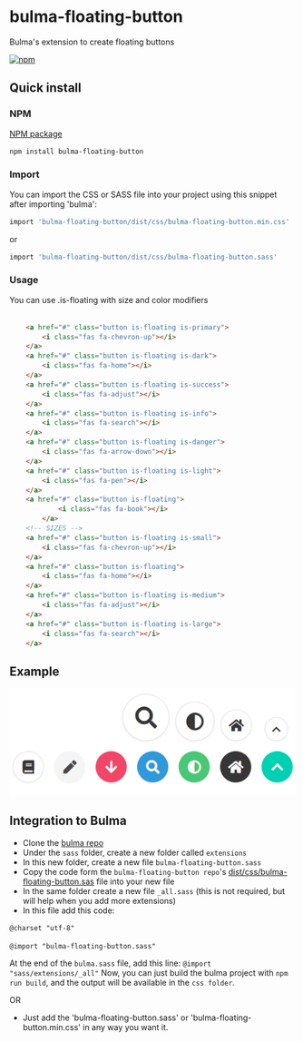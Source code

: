 # bulma-floating-button
Bulma's extension to create floating buttons

[![npm](https://img.shields.io/npm/v/bulma-floating-button)](https://www.npmjs.com/package/bulma-floating-button)

## Quick install
### NPM
[NPM package](https://www.npmjs.com/package/bulma-floating-button)
```sh
npm install bulma-floating-button
```
### Import
You can import the CSS or SASS file into your project using this snippet after importing 'bulma':
```sh
import 'bulma-floating-button/dist/css/bulma-floating-button.min.css'
```
or
```sh
import 'bulma-floating-button/dist/css/bulma-floating-button.sass'
```

### Usage
You can use .is-floating with size and color modifiers
```html

    <a href="#" class="button is-floating is-primary">
        <i class="fas fa-chevron-up"></i>
    </a>
    <a href="#" class="button is-floating is-dark">
        <i class="fas fa-home"></i>
    </a>
    <a href="#" class="button is-floating is-success">
        <i class="fas fa-adjust"></i>
    </a>
    <a href="#" class="button is-floating is-info">
        <i class="fas fa-search"></i>
    </a>
    <a href="#" class="button is-floating is-danger">
        <i class="fas fa-arrow-down"></i>
    </a>
    <a href="#" class="button is-floating is-light">
        <i class="fas fa-pen"></i>
    </a>
    <a href="#" class="button is-floating">
            <i class="fas fa-book"></i>
        </a>
    <!-- SIZES -->
    <a href="#" class="button is-floating is-small">
        <i class="fas fa-chevron-up"></i>
    </a>
    <a href="#" class="button is-floating">
        <i class="fas fa-home"></i>
    </a>
    <a href="#" class="button is-floating is-medium">
        <i class="fas fa-adjust"></i>
    </a>
    <a href="#" class="button is-floating is-large">
        <i class="fas fa-search"></i>
    </a>
```

Example
---
![Example usage](/example/index.png)

Integration to Bulma
---
- Clone the [bulma repo](https://github.com/jgthms/bulma)
- Under the `sass` folder, create a new folder called `extensions`
- In this new folder, create a new file `bulma-floating-button.sass`
- Copy the code form the `bulma-floating-button repo`'s [dist/css/bulma-floating-button.sas](https://github.com/alakise/bulma-floating-button/blob/master/dist/css/bulma-floating-button.sass) file into your new file
- In the same folder create a new file `_all.sass` (this is not required, but will help when you add more extensions)
- In this file add this code:
```
@charset "utf-8"

@import "bulma-floating-button.sass"
```
At the end of the `bulma.sass` file, add this line: `@import "sass/extensions/_all"`
Now, you can just build the bulma project with `npm run build`, and the output will be available in the `css folder`.

OR

- Just add the 'bulma-floating-button.sass' or 'bulma-floating-button.min.css' in any way you want it.

